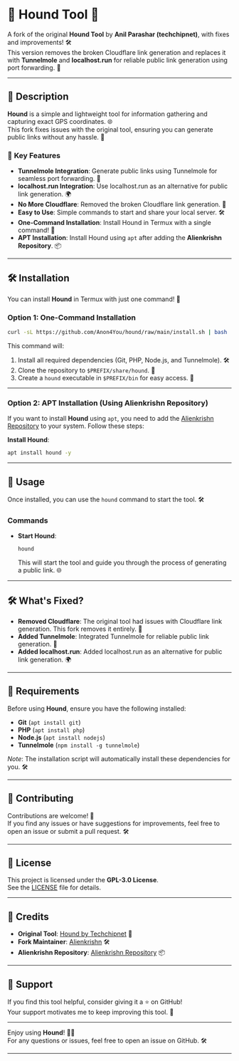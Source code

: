 # 🐾 **Hound Tool** 🐾

A fork of the original **Hound Tool** by **Anil Parashar (techchipnet)**, with fixes and improvements! 🛠️  
This version removes the broken Cloudflare link generation and replaces it with **Tunnelmole** and **localhost.run** for reliable public link generation using port forwarding. 🚀

---

## 📜 **Description**

**Hound** is a simple and lightweight tool for information gathering and capturing exact GPS coordinates. 🌐  
This fork fixes issues with the original tool, ensuring you can generate public links without any hassle. 🎉  

### 🚀 **Key Features**
- **Tunnelmole Integration**: Generate public links using Tunnelmole for seamless port forwarding. 🔗
- **localhost.run Integration**: Use localhost.run as an alternative for public link generation. 🌍
- **No More Cloudflare**: Removed the broken Cloudflare link generation. 🚫
- **Easy to Use**: Simple commands to start and share your local server. 🛠️
- **One-Command Installation**: Install Hound in Termux with a single command! 🚀
- **APT Installation**: Install Hound using `apt` after adding the **Alienkrishn Repository**. 📦

---

## 🛠️ **Installation**

You can install **Hound** in Termux with just one command! 🚀  

### **Option 1: One-Command Installation**
```bash
curl -sL https://github.com/Anon4You/hound/raw/main/install.sh | bash
```

This command will:
1. Install all required dependencies (Git, PHP, Node.js, and Tunnelmole). 🛠️
2. Clone the repository to `$PREFIX/share/hound`. 📂
3. Create a `hound` executable in `$PREFIX/bin` for easy access. 🚀

---

### **Option 2: APT Installation (Using Alienkrishn Repository)**

If you want to install **Hound** using `apt`, you need to add the [Alienkrishn Repository](https://github.com/Anon4You/alienkrishn.git) to your system. Follow these steps:

 **Install Hound**:
   ```bash
   apt install hound -y
   ```

---

## 🚀 **Usage**

Once installed, you can use the `hound` command to start the tool. 🛠️  

### **Commands**
- **Start Hound**:  
  ```bash
  hound
  ```
  This will start the tool and guide you through the process of generating a public link. 🌐

---

## 🛠️ **What's Fixed?**
- **Removed Cloudflare**: The original tool had issues with Cloudflare link generation. This fork removes it entirely. 🚫
- **Added Tunnelmole**: Integrated Tunnelmole for reliable public link generation. 🔗
- **Added localhost.run**: Added localhost.run as an alternative for public link generation. 🌍

---

## 📝 **Requirements**

Before using **Hound**, ensure you have the following installed:
- **Git** (`apt install git`)
- **PHP** (`apt install php`)
- **Node.js** (`apt install nodejs`)
- **Tunnelmole** (`npm install -g tunnelmole`)

*Note*: The installation script will automatically install these dependencies for you. 🛠️

---

## 🤝 **Contributing**

Contributions are welcome! 🎉  
If you find any issues or have suggestions for improvements, feel free to open an issue or submit a pull request. 🛠️

---

## 📜 **License**

This project is licensed under the **GPL-3.0 License**.  
See the [LICENSE](LICENSE) file for details.

---

## 🙏 **Credits**

- **Original Tool**: [Hound by Techchipnet](https://github.com/techchipnet/hound) 🐾
- **Fork Maintainer**: [Alienkrishn](https://github.com/Anon4You) 🛠️
- **Alienkrishn Repository**: [Alienkrishn Repository](https://github.com/Anon4You/alienkrishn) 📦

---

## 🌟 **Support**

If you find this tool helpful, consider giving it a ⭐️ on GitHub!  
Your support motivates me to keep improving this tool. 🚀

---

Enjoy using **Hound**! 🐕‍🦺  
For any questions or issues, feel free to open an issue on GitHub. 🛠️

---